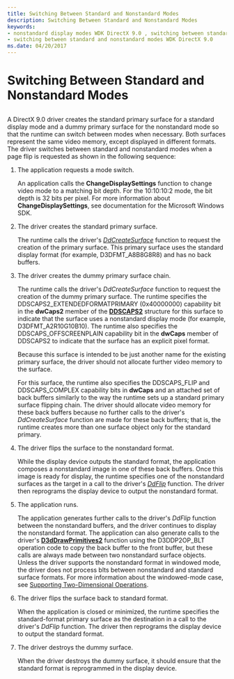 ```yaml
---
title: Switching Between Standard and Nonstandard Modes
description: Switching Between Standard and Nonstandard Modes
keywords:
- nonstandard display modes WDK DirectX 9.0 , switching between standard and nonstandard modes
- switching between standard and nonstandard modes WDK DirectX 9.0
ms.date: 04/20/2017
---
```


# Switching Between Standard and Nonstandard Modes


## <span id="ddk_switching_between_standard_and_nonstandard_modes_gg"></span><span id="DDK_SWITCHING_BETWEEN_STANDARD_AND_NONSTANDARD_MODES_GG"></span>


A DirectX 9.0 driver creates the standard primary surface for a standard display mode and a dummy primary surface for the nonstandard mode so that the runtime can switch between modes when necessary. Both surfaces represent the same video memory, except displayed in different formats. The driver switches between standard and nonstandard modes when a page flip is requested as shown in the following sequence:

1.  The application requests a mode switch.

    An application calls the **ChangeDisplaySettings** function to change video mode to a matching bit depth. For the 10:10:10:2 mode, the bit depth is 32 bits per pixel. For more information about **ChangeDisplaySettings**, see documentation for the Microsoft Windows SDK.

2.  The driver creates the standard primary surface.

    The runtime calls the driver's [*DdCreateSurface*](/previous-versions/windows/hardware/drivers/ff549263(v=vs.85)) function to request the creation of the primary surface. This primary surface uses the standard display format (for example, D3DFMT\_A8B8G8R8) and has no back buffers.

3.  The driver creates the dummy primary surface chain.

    The runtime calls the driver's *DdCreateSurface* function to request the creation of the dummy primary surface. The runtime specifies the DDSCAPS2\_EXTENDEDFORMATPRIMARY (0x40000000) capability bit in the **dwCaps2** member of the [**DDSCAPS2**](/previous-versions/windows/hardware/drivers/ff550292(v=vs.85)) structure for this surface to indicate that the surface uses a nonstandard display mode (for example, D3DFMT\_A2R10G10B10). The runtime also specifies the DDSCAPS\_OFFSCREENPLAIN capability bit in the **dwCaps** member of DDSCAPS2 to indicate that the surface has an explicit pixel format.

    Because this surface is intended to be just another name for the existing primary surface, the driver should not allocate further video memory to the surface.

    For this surface, the runtime also specifies the DDSCAPS\_FLIP and DDSCAPS\_COMPLEX capability bits in **dwCaps** and an attached set of back buffers similarly to the way the runtime sets up a standard primary surface flipping chain. The driver should allocate video memory for these back buffers because no further calls to the driver's *DdCreateSurface* function are made for these back buffers; that is, the runtime creates more than one surface object only for the standard primary.

4.  The driver flips the surface to the nonstandard format.

    While the display device outputs the standard format, the application composes a nonstandard image in one of these back buffers. Once this image is ready for display, the runtime specifies one of the nonstandard surfaces as the target in a call to the driver's [*DdFlip*](/windows/win32/api/ddrawint/nc-ddrawint-pdd_surfcb_flip) function. The driver then reprograms the display device to output the nonstandard format.

5.  The application runs.

    The application generates further calls to the driver's *DdFlip* function between the nonstandard buffers, and the driver continues to display the nonstandard format. The application can also generate calls to the driver's [**D3dDrawPrimitives2**](/windows-hardware/drivers/ddi/d3dhal/nc-d3dhal-lpd3dhal_drawprimitives2cb) function using the D3DDP2OP\_BLT operation code to copy the back buffer to the front buffer, but these calls are always made between two nonstandard surface objects. Unless the driver supports the nonstandard format in windowed mode, the driver does not process blts between nonstandard and standard surface formats. For more information about the windowed-mode case, see [Supporting Two-Dimensional Operations](supporting-two-dimensional-operations.md).

6.  The driver flips the surface back to standard format.

    When the application is closed or minimized, the runtime specifies the standard-format primary surface as the destination in a call to the driver's *DdFlip* function. The driver then reprograms the display device to output the standard format.

7.  The driver destroys the dummy surface.

    When the driver destroys the dummy surface, it should ensure that the standard format is reprogrammed in the display device.

 

